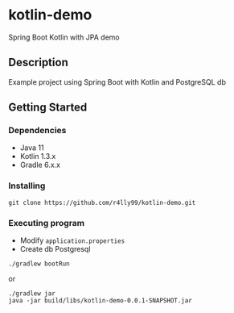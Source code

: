 # kotlin-demo
Spring Boot Kotlin with JPA demo

## Description

Example project using Spring Boot with Kotlin and PostgreSQL db

## Getting Started

### Dependencies

* Java 11
* Kotlin 1.3.x
* Gradle 6.x.x

### Installing

```
git clone https://github.com/r4lly99/kotlin-demo.git

```

### Executing program

* Modify `application.properties` 
* Create db Postgresql  

```
./gradlew bootRun
```
 or

```
./gradlew jar
java -jar build/libs/kotlin-demo-0.0.1-SNAPSHOT.jar         

``` 

